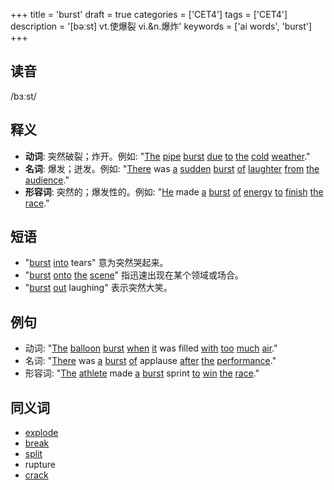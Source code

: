 +++
title = 'burst'
draft = true
categories = ['CET4']
tags = ['CET4']
description = '[bəːst] vt.使爆裂 vi.&n.爆炸'
keywords = ['ai words', 'burst']
+++

## 读音
/bɜːst/

## 释义
- **动词**: 突然破裂；炸开。例如: "[The](/post/the/) [pipe](/post/pipe/) [burst](/post/burst/) [due](/post/due/) [to](/post/to/) [the](/post/the/) [cold](/post/cold/) [weather](/post/weather/)."
- **名词**: 爆发；迸发。例如: "[There](/post/there/) was [a](/post/a/) [sudden](/post/sudden/) [burst](/post/burst/) [of](/post/of/) [laughter](/post/laughter/) [from](/post/from/) [the](/post/the/) [audience](/post/audience/)."
- **形容词**: 突然的；爆发性的。例如: "[He](/post/he/) made [a](/post/a/) [burst](/post/burst/) [of](/post/of/) [energy](/post/energy/) [to](/post/to/) [finish](/post/finish/) [the](/post/the/) [race](/post/race/)."

## 短语
- "[burst](/post/burst/) [into](/post/into/) tears" 意为突然哭起来。
- "[burst](/post/burst/) [onto](/post/onto/) [the](/post/the/) [scene](/post/scene/)" 指迅速出现在某个领域或场合。
- "[burst](/post/burst/) [out](/post/out/) laughing" 表示突然大笑。

## 例句
- 动词: "[The](/post/the/) [balloon](/post/balloon/) [burst](/post/burst/) [when](/post/when/) [it](/post/it/) was filled [with](/post/with/) [too](/post/too/) [much](/post/much/) [air](/post/air/)."
- 名词: "[There](/post/there/) was [a](/post/a/) [burst](/post/burst/) [of](/post/of/) applause [after](/post/after/) [the](/post/the/) [performance](/post/performance/)."
- 形容词: "[The](/post/the/) [athlete](/post/athlete/) made [a](/post/a/) [burst](/post/burst/) sprint [to](/post/to/) [win](/post/win/) [the](/post/the/) [race](/post/race/)."

## 同义词
- [explode](/post/explode/)
- [break](/post/break/)
- [split](/post/split/)
- rupture
- [crack](/post/crack/)
